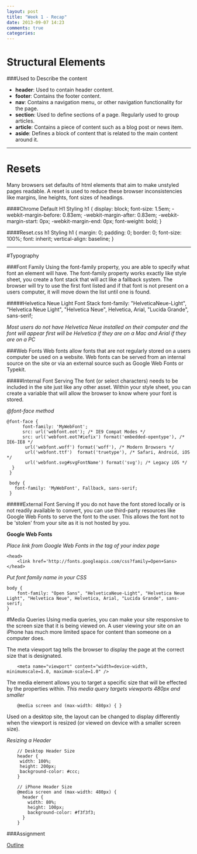 ```yaml
---
layout: post
title: "Week 1 - Recap"
date: 2013-09-07 14:23
comments: true
categories: 
---
```


# Structural Elements
###Used to Describe the content

- **header**: Used to contain header content.
- **footer**: Contains the footer content.
- **nav**: Contains a navigation menu, or other navigation functionality for the page.
- **section**: Used to define sections of a page. Regularly used to group articles.
- **article**: Contains a piece of content such as a blog post or news item.
- **aside**: Defines a block of content that is related to the main content around it.

---


# Resets

Many browsers set defaults of html elements that aim to make unstyled pages readable. A reset is used to reduce these browser inconsistencies like margins, line heights, font sizes of headings. 

####Chrome Default H1 Styling
        h1 {
            display: block;
            font-size: 1.5em;
            -webkit-margin-before: 0.83em;
            -webkit-margin-after: 0.83em;
            -webkit-margin-start: 0px;
            -webkit-margin-end: 0px;
            font-weight: bold;
        }

####Reset.css h1 Styling
        h1 {
            margin: 0;
          padding: 0;
          border: 0;
          font-size: 100%;
          font: inherit;
          vertical-align: baseline;
        }
        
---
#Typography

###Font Family
Using the font-family property, you are able to specify what font an element will have. The font-family property works exactly like style sheet, you create a font stack that will act like a fallback system. The browser will try to use the first font listed and if that font is not present on a users computer, it will move down the list until one is found.

#####Helvetica Neue Light Font Stack
        font-family: "HelveticaNeue-Light", "Helvetica Neue Light", "Helvetica Neue", Helvetica, Arial, "Lucida Grande", sans-serif; 
        
_Most users do not have Helvetica Neue installed on their computer and the font will appear first will be Helvetica if they are on a Mac and Arial if they are on a PC_

###Web Fonts
Web fonts allow fonts that are not regularly stored on a users computer be used on a website. Web fonts can be served from an internal source on the site or via an external source such as Google Web Fonts or Typekit.

#####Internal Font Serving
The font (or select characters) needs to be included in the site just like any other asset. Within your style sheet, you can create a variable that will allow the browser to know where your font is stored.

_@font-face method_

    @font-face {
          font-family: 'MyWebFont';
          src: url('webfont.eot'); /* IE9 Compat Modes */
          src: url('webfont.eot?#iefix') format('embedded-opentype'), /* IE6-IE8 */
           url('webfont.woff') format('woff'), /* Modern Browsers */
           url('webfont.ttf')  format('truetype'), /* Safari, Android, iOS */
           url('webfont.svg#svgFontName') format('svg'); /* Legacy iOS */
      }
     }

     body {
       font-family: 'MyWebFont', Fallback, sans-serif;
     }
   
#####External Font Serving
If you do not have the font stored locally or is not readily available to convert, you can use third-party resources like Google Web Fonts to serve the font to the user. This allows the font not to be 'stolen' from your site as it is not hosted by you.

**Google Web Fonts**

_Place link from Google Web Fonts in the <head> tag of your index page_

    <head>
        <link href='http://fonts.googleapis.com/css?family=Open+Sans>   
    </head> 

_Put font family name in your CSS_

    body {
        font-family: "Open Sans", "HelveticaNeue-Light", "Helvetica Neue Light", "Helvetica Neue", Helvetica, Arial, "Lucida Grande", sans-serif;
    }
 
 
#Media Queries
Using media queries, you can make your site responsive to the screen size that it is being viewed on. A user viewing your site on an iPhone has much more limited space for content than someone on a computer does.

The meta viewport tag tells the browser to display the page at the correct size that is designated.

        <meta name="viewport" content="width=device-width, minimumscale=1.0, maximum-scale=1.0" />
        
The media element allows you to target a specific size that will be effected by the properties within.
_This media query targets viewports 480px and smaller_

        @media screen and (max-width: 480px) { }
        
Used on a desktop site, the layout can be changed to display differently when the viewport is resized (or viewed on device with a smaller screen size).

_Resizing a Header_

        // Desktop Header Size
        header {
         width: 100%;
         height: 200px;
         background-color: #ccc;
        }
        
        // iPhone Header Size
        @media screen and (max-width: 480px) {
          header {
            width: 80%;
            height: 100px;
            background-color: #f3f3f3;  
          }
        }

###Assignment

[Outline](https://docs.google.com/document/d/1s_u6vP9UUpMZGajAWQIfIHOM1PSG6jPjznts_OF6nho/edit?usp=sharing)        
